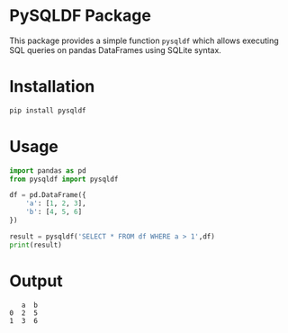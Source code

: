 # PySQLDF Package

This package provides a simple function `pysqldf` which allows executing SQL queries on pandas DataFrames using SQLite syntax.

# Installation

```bash
pip install pysqldf
```

# Usage

```python
import pandas as pd
from pysqldf import pysqldf

df = pd.DataFrame({
    'a': [1, 2, 3],
    'b': [4, 5, 6]
})

result = pysqldf('SELECT * FROM df WHERE a > 1',df)
print(result)
```

# Output

```
   a  b
0  2  5
1  3  6
```




